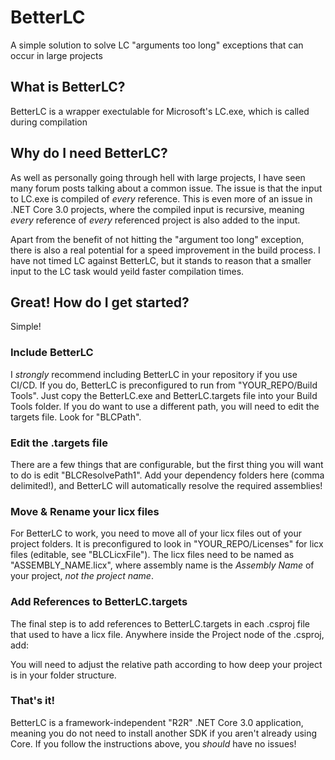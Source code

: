 # BetterLC
A simple solution to solve LC "arguments too long" exceptions that can occur in large projects

## What is BetterLC?
BetterLC is a wrapper exectulable for Microsoft's LC.exe, which is called during compilation

## Why do I need BetterLC?
As well as personally going through hell with large projects, I have seen many forum posts talking about a common issue. 
The issue is that the input to LC.exe is compiled of _every_ reference. 
This is even more of an issue in .NET Core 3.0 projects, where the compiled input is recursive, meaning _every_ reference of _every_ referenced project is also added to the input.

Apart from the benefit of not hitting the "argument too long" exception, there is also a real potential for a speed improvement in the build process. 
I have not timed LC against BetterLC, but it stands to reason that a smaller input to the LC task would yeild faster compilation times. 

## Great! How do I get started?
Simple!

### Include BetterLC
I *strongly* recommend including BetterLC in your repository if you use CI/CD. 
If you do, BetterLC is preconfigured to run from "YOUR_REPO/Build Tools". 
Just copy the BetterLC.exe and BetterLC.targets file into your Build Tools folder. 
If you do want to use a different path, you will need to edit the targets file. Look for "BLCPath".

### Edit the .targets file
There are a few things that are configurable, but the first thing you will want to do is edit "BLCResolvePath1". 
Add your dependency folders here (comma delimited!), and BetterLC will automatically resolve the required assemblies!

### Move & Rename your licx files
For BetterLC to work, you need to move all of your licx files out of your project folders. 
It is preconfigured to look in "YOUR_REPO/Licenses" for licx files (editable, see "BLCLicxFile"). 
The licx files need to be named as "ASSEMBLY_NAME.licx", where assembly name is the _Assembly Name_ of your project, _not the project name_.

### Add References to BetterLC.targets 
The final step is to add references to BetterLC.targets in each .csproj file that used to have a licx file. 
Anywhere inside the Project node of the .csproj, add:

  <Import Project="..\Build Tools\BetterLC.targets"/>
  
You will need to adjust the relative path according to how deep your project is in your folder structure.

### That's it!
BetterLC is a framework-independent "R2R" .NET Core 3.0 application, meaning you do not need to install another SDK if you aren't already using Core. 
If you follow the instructions above, you _should_ have no issues!
